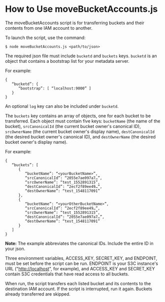 # How to Use moveBucketAccounts.js

The moveBucketAccounts script is for transferring buckets and their
contents from one IAM account to another.

To launch the script, use the command:

    $ node moveBucketAccounts.js <path/to/json>

The required json file must include `bucketd` and `buckets` keys.
`bucketd` is an object that contains a bootstrap list for your metadata
server.

For example:

    {
       “bucketd”: {
          “bootstrap”: [ “localhost:9000” ]
       }
    }

An optional `log` key can also be included under `bucketd`.

The `buckets` key contains an array of objects, one for each bucket to
be transferred. Each object must contain five keys: `bucketName` (the
name of the bucket), `srcCanonicalId` (the current bucket owner\'s
canonical ID), `srcOwnerName` (the current bucket owner's display name),
`destCanonicalId` (the desired bucket owner\'s canonical ID), and
`destOwnerName` (the desired bucket owner's display name).

For example:

    {
       “buckets”: [
          {
             “bucketName”: “<yourBucketName>”,
             “srcCanonicalId”: “2055e7ae097a7…”,
             “srcOwnerName”: “test_1552891315”,
             “destCanonicalId”: “2ecf2f89ee49…”,
             “destOwnerName”: “test_1548117091”
          },
          {
             “bucketName”: “<yourOtherBucketName>”,
             “srcCanonicalId”: “2ecf2f89ee49…”,
             “srcOwnerName”: “test_1552891315”,
             “destCanonicalId”: “2055e7ae097a7…”,
             “destOwnerName”: “test_1548117091”
          }
       ]
    }

**Note:**
  The example abbreviates the canonical IDs. Include the entire ID in your
  json.

Three environment variables, ACCESS\_KEY, SECRET\_KEY, and ENDPOINT,
must be set before the script can be run. ENDPOINT is your S3C
instance\'s URL (\"<http://localhost>\", for example), and ACCESS\_KEY
and SECRET\_KEY contain S3C credentials that have read access to all
buckets.

When run, the script transfers each listed bucket and its contents to
the destination IAM account. If the script is interrupted, run it again.
Buckets already transferred are skipped.
